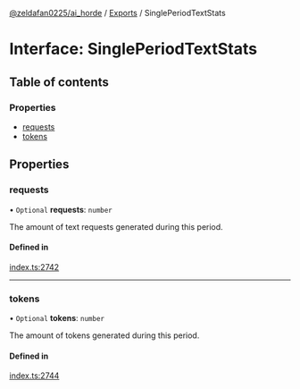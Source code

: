 [@zeldafan0225/ai_horde](../README.md) / [Exports](../modules.md) / SinglePeriodTextStats

# Interface: SinglePeriodTextStats

## Table of contents

### Properties

- [requests](SinglePeriodTextStats.md#requests)
- [tokens](SinglePeriodTextStats.md#tokens)

## Properties

### requests

• `Optional` **requests**: `number`

The amount of text requests generated during this period.

#### Defined in

[index.ts:2742](https://github.com/ZeldaFan0225/ai_horde/blob/99a73d4/index.ts#L2742)

___

### tokens

• `Optional` **tokens**: `number`

The amount of tokens generated during this period.

#### Defined in

[index.ts:2744](https://github.com/ZeldaFan0225/ai_horde/blob/99a73d4/index.ts#L2744)
